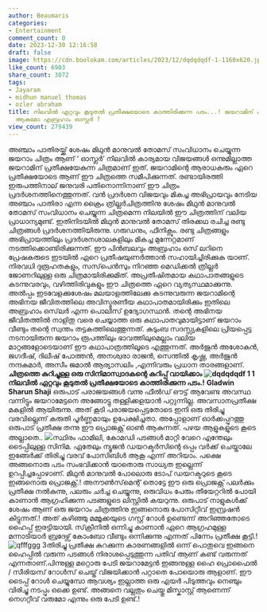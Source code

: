 ```yaml
---
author: Beaumaris
categories:
- Entertainment
comment_count: 0
date: 2023-12-30 12:16:58
draft: false
image: https://cdn.boolokam.com/articles/2023/12/dqdqdqdf-1-1160x620.jpg
like_count: 6903
share_count: 3072
tags:
- Jayaram
- midhun manuel thomas
- ozler abraham
title: നിലവിൽ ഏറ്റവും കൂടുതൽ പ്രതീക്ഷയോടെ കാത്തിരിക്കുന്ന പടം...! ജയറാമിന് കച്ചിത്തുരുമ്പ്
  ആകുമോ എബ്രഹാം ഓസ്ലർ ?
view_count: 279439
---
```


അഞ്ചാം പാതിരയ്ക്ക് ശേഷം മിഥുന്‍ മാനുവല്‍ തോമസ് സംവിധാനം ചെയ്യുന്ന ജയറാം ചിത്രം ആണ് ‘ ഓസ്ലര്‍’ നിലവിൽ കാര്യമായ വിജയങ്ങൾ ഒന്നുമില്ലാത്ത ജയറാമിന് പ്രതീക്ഷയേകുന്ന ചിത്രമാണ് ഇത്. ജയറാമിന്റെ ആരാധകരും ഏറെ പ്രതീക്ഷയോടെ ആണ് ഈ ചിത്രത്തെ സമീപിക്കുന്നത്. രണ്ടായിരത്തി ഇരുപത്തിനാല് ജനുവരി പതിനൊന്നിനാണ് ഈ ചിത്രം പ്രദർശനത്തിനെത്തുന്നത്. വൻ പ്രദർശന വിജയവും മികച്ച അഭിപ്രായവും നേടിയ അഞ്ചാം പാതിരാ എന്ന ക്രൈം ത്രില്ലർചിത്രത്തിനു ശേഷം മിഥുൻ മാനുവൽ തോമസ് സംവിധാനം ചെയ്യുന്ന ചിത്രമെന്ന നിലയിൽ ഈ ചിത്രത്തിന് വലിയ പ്രാധാന്യമുണ്ട്. ഇതിനിടയിൽ മിഥുൻ മാനുവൽ തോമസ് തിരക്കഥ രചിച്ച രണ്ടു ചിത്രങ്ങൾ പ്രദർശനത്തിയിരുന്നു. ഗരുഡനും, ഫീനിക്സും. രണ്ടു ചിത്രങ്ങളും അഭിപ്രായത്തിലും പ്രദർശനശാലകളിലും മികച്ച മുന്നേറ്റമാണ് നടത്തിക്കൊണ്ടിരിക്കുന്നത്. ഈ പിൻബലവും അബ്രഹാം ഒസ് ലറിനെ പ്രേഷകരുടെ ഇടയിൽ ഏറെ പ്രതീഷയുണർത്താൻ സഹായിച്ചിരിക്കുക യാണ്. നിരവധി ദുരൂഹതകളും, സസ്‌പെൻസും നിറഞ്ഞ മെഡിക്കൽ ത്രില്ലർ ജോണറിലുള്ള ഒരു ചിത്രമായിരിക്കുമിത്. അപ്രതീഷിതമായ കഥാപാതങ്ങളുടെ കടന്നുവരവും, വഴിത്തിരിവുകളും ഈ ചിത്രത്തെ ഏറെ വ്യത്യസ്ഥമാക്കുന്നു. അൽപ്പം ഇടവേളക്കുശേഷം മലയാളത്തിലേക്കു കടന്നുവരുന്ന ജയറാമിന്റെ അഭിനയ ജീവിതത്തിലെ അവിസ്മരണീയ കഥാപാതമായിരിക്കും ഇതിലെ അബ്രഹാം ഒസ്‌ലർ എന്ന പൊലീസ് ഉദ്യോഗസ്ഥൻ. തന്റെ അഭിനയ ജീവിതത്തിൽ നാളിതു വരെ ചെയ്യാത്ത ഒരു കഥാപാതവുമായിട്ടാണ് ജയറാം വീണ്ടും തന്റെ സ്വന്തം തട്ടകത്തിലെത്തുന്നത്. കുടുംബ സദസ്സ്യകളിലെ പ്രിയപ്പെട്ട നടനായിരുന്ന ജയറാം രൂപത്തിലും ഭാവത്തിലുമെല്ലാം വലിയ മാറ്റങ്ങളോടെയാണ് ഈ കഥാപാത്രത്തിലൂടെ എത്തുന്നത്. അർജുൻ അശോകൻ, ജഗദീഷ്, ദിലീഷ് പോത്തൻ, അനശ്വരാ രാജൻ, സെന്തിൽ കൃഷ്ണ, അർജുൻ നന്ദകുമാർ, അസീം ജമാൽ ആര്യാസലിം ,എന്നിവരും പ്രധാന താരങ്ങളാണ്. **ചിത്രത്തെ കുറിച്ചുള്ള ഒരു സിനിമാസ്വാദകന്റെ കുറിപ്പ് വായിക്കാം** **![dqdqdqdf 1 1](https://cdn.boolokam.com/articles/2023/12/dqdqdqdf-1-1160x620.jpg)നിലവിൽ ഏറ്റവും കൂടുതൽ പ്രതീക്ഷയോടെ കാത്തിരിക്കുന്ന പടം.!** **Gladwin Sharun Shaji** ഒരുപാട് പരാജയങ്ങൾ വന്നു ഫീൽഡ് ഔട്ട്‌ ആവേണ്ട അവസ്ഥ വന്നിട്ടും ജയറാമേട്ടനെ അങ്ങോട്ടു തള്ളിക്കളയാൻ പറ്റുന്നില്ല. അവസാനപ്രതീക്ഷ മകളിൽ ആയിരുന്നു. അത് കൂടി പരാജയപ്പെട്ടതോടെ ഇനി ഒരു തിരിച്ചു വരവില്ലെന്ന് കരുതി പൂർണ്ണമായും ഉപേക്ഷിച്ചതാ. അപ്പോളാണ് ഓർക്കപ്പുറത്തു ഒരുപാട് പ്രതീക്ഷ തന്നു ഈ പ്രൊജക്റ്റ്‌ ഓൺ ആകുന്നത്. പഴയ ആളുകളുടെ കൂടെ അല്ലാതെ.. ![](https://cdn.boolokam.com/articles/2023/12/wwwwwww.jpg)സ്ഥിരം ഫാമിലി, കോമഡി പടങ്ങൾ മാറ്റി വേറെ എന്തേലും ടൈപ്പിലുള്ള സിനിമ. ഏതേലും ന്യൂജൻ ഡയറക്ടർസിന്റെ ഒപ്പം വർക്ക് ചെയ്താലേ ഇങ്ങേർക്ക് തിരിച്ചു വരവ് പോസിബിൾ ആകൂ എന്ന് അറിയാം. പക്ഷെ അങ്ങനൊരു പടം സംഭവിക്കാൻ യാതൊരു സാധ്യത ഇല്ലെന്ന് ഉറപ്പിച്ചപ്പോഴാണ്. മിഥുൻ മാനുവൽ പോലൊരു ടോപ് ഡയറക്ടറുടെ കൂടെ ഇങ്ങനൊരു പ്രൊജക്റ്റ്‌.! അനൗൺസ്‌മെന്റ് തൊട്ടേ ഈ ഒരു പ്രൊജക്റ്റ്‌ പലർക്കും പ്രതീക്ഷ നൽകുന്നു, പലരും ചർച്ച ചെയ്യുന്നു, ഒരുവിധം പേരും തീയേറ്ററിൽ പോയി കാണാൻ ആഗ്രഹിക്കുന്ന പടങ്ങളുടെ ലിസ്റ്റിൽ കയറുന്നു. ഒരുപാട് നാളുകൾക്ക് ശേഷം ആണ് ഒരു ജയറാം ചിത്രത്തിനു ഇങ്ങനൊരു പോസിറ്റീവ് ഇമ്പ്രഷൻ കിട്ടുന്നത്.! അത് കഴിഞ്ഞു മമ്മൂക്കയുടെ ഗസ്റ്റ്‌ റോൾ ഉണ്ടെന്ന് അറിഞ്ഞതോടെ ഹൈപ്പ് ഇരട്ടിയായി. സ്‌ക്രീനിൽ ഒന്നിച്ചു കാണാൻ ഏറെ ആഗ്രഹമുള്ള മന്നാടിയാർ ബ്രദേഴ്സ് കോംബോ വീണ്ടും ഒന്നിക്കുന്നു എന്നത് പിന്നേം പ്രതീക്ഷ കൂട്ടി.! ![qfffggg 3](https://cdn.boolokam.com/articles/2023/12/qfffggg.jpg)തിരിച്ചു പ്രതീക്ഷ കുറക്കുന്ന കാരണങ്ങളിൽ ഒന്ന് പൊതുവെ ഇങ്ങനെ ഹൈപ്പിൽ വരുന്ന പടങ്ങൾ നിരാശപ്പെടുത്തുന്ന പതിവ് ആണ് കണ്ട് വരുന്നത് എന്നതാണ്.പിന്നുള്ള മറ്റൊരു പേടി ജയറാമേട്ടൻ ഇങ്ങനുള്ള ഹൈ പ്രൊഫൈൽ / സീരിയസ് റോൾസ് ചെയ്ത് വിജയിക്കാൻ പറ്റാതെ പോയൊരു ആളാണ്. ഈ ടൈപ്പ് റോൾ ചെയ്യുമ്പോ ആവശ്യം ഇല്ലാത്ത ഒരു എയർ പിടുത്തവും നെഞ്ചും വിരിച്ചു നടപ്പും ഒക്കെ ഉണ്ട്. അങ്ങനെ വല്ലതും ചെയ്തു മിസ്കാസ്റ്റ് ആണെന്ന് നെഗറ്റീവ് വരുമോ എന്നും ഒരു പേടി ഉണ്ട്.!